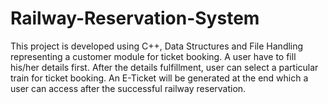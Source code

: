 # Railway-Reservation-System
This project is developed using C++, Data Structures and File Handling representing a customer module for ticket booking.
A user have to fill his/her details first.
After the details fulfillment, user can select a particular train for ticket booking.
An E-Ticket will be generated at the end which a user can access after the successful railway reservation.
